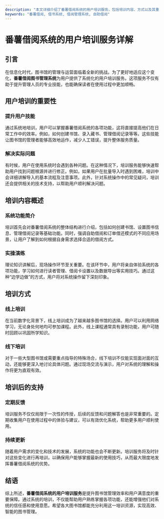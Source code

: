 ```yaml
---
description: "本文详细介绍了番薯借阅系统的用户培训服务，包括培训内容、方式以及其重要性，为用户提供全面了解和支持。"
keywords: "番薯借阅, 借书系统, 借阅管理系统, 自助借阅"
---
```

# 番薯借阅系统的用户培训服务详解

## 引言

在信息化时代，图书馆的管理与运营面临着全新的挑战。为了更好地适应这个变化，**番薯借阅图书管理系统**为用户提供了系统化的用户培训服务。这项服务不仅有助于提升管理人员的专业技能，也能确保读者在使用过程中更加顺畅。 

## 用户培训的重要性

### 提升用户技能

通过系统地培训，用户可以掌握番薯借阅系统的各项功能，这将直接提高他们在日常工作中的效率。例如，如何创建书馆、录入藏书、管理借阅记录等等。这些技能让图书馆的管理者能够高效地运作，减少人工错误，提升整体服务质量。

### 解决实际问题

有时候，用户在使用系统时会遇到各种问题。在这种情况下，培训服务能够快速帮助用户找到问题根源并进行修正。例如，如果用户在批量导入时遇到困难，培训中会详细讲解导入的基本流程及注意事项。此外，针对系统操作中的常见疑问，培训还会提供相关的技术支持，以帮助用户顺利解决问题。

## 培训内容概述

### 系统功能简介

培训首先会对番薯借阅系统的整体结构进行介绍，包括如何创建书馆、设置图书信息、管理借阅记录等基础功能。同时，强调自助借阅和订单借还模式的不同应用场景，让用户了解到如何根据自身需求选择合适的借阅方式。

### 实操演练

理论知识讲解后，现场操作环节至关重要。在该环节中，用户将亲自体验系统的各项功能，学习如何进行读者管理、借阅卡设置以及数据导出等实用技巧。通过这种“边学边做”的方式，用户将对系统操作留下深刻印象。

## 培训方式

### 线上培训

在当前数字化背景下，线上培训成为了越来越多图书馆的选择。用户可以利用网络学习，无论身处何地均可参加课程。此外，线上课程通常具有录制功能，用户可随时回顾以巩固所学知识。

### 线下培训

对于一些大型图书馆或需要重点指导的特殊场合，线下培训不仅能实现面对面的互动，还能够更深入地讨论具体问题。通过现场交流与演示，用户对系统的理解和操作将更为直观有效。

## 培训后的支持

### 定期反馈

培训服务不仅仅局限于一次性的传授，后续的反馈和问题解答也是非常重要的。定期收集用户在使用过程中的体验与建议，可以有效优化系统，帮助更多用户顺利使用。

### 持续更新

随着用户需求的变化和技术的发展，系统的功能也会不断更新。培训服务将及时针对这些变化进行再培训，以确保用户能够掌握最新的使用技巧，从而最大限度地发挥番薯借阅系统的优势。

## 结语

综上所述，**番薯借阅系统的用户培训服务**是提升图书馆管理效率和用户满意度的重要保障。通过系统的培训，不仅能帮助用户熟练掌握各项功能，还能增强他们对系统的信任感和使用意愿。希望各大图书馆都能充分利用这一培训资源，实现高效、智能的图书管理。

